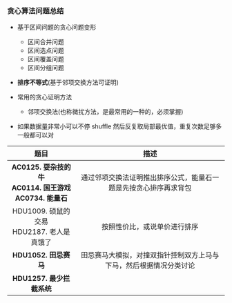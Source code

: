 ### 贪心算法问题总结

- 基于区间问题的贪心问题变形
  - 区间合并问题
  - 区间选点问题
  - 区间覆盖问题
  - 区间分组问题
  
- **排序不等式**(基于邻项交换方法可证明)
  
- 常用的贪心证明方法
  - 邻项交换法(也称微扰方法，是最常用的一种的，必须掌握)



- 如果数据量非常小可以不停 shuffle 然后反复取局部最优值，重复次数足够多一般都可以对



|                             题目                             |                             描述                             |
| :----------------------------------------------------------: | :----------------------------------------------------------: |
| **AC0125. 耍杂技的牛**<br />**AC0114. 国王游戏**<br />**AC0734. 能量石** | 通过邻项交换法证明推出排序公式，能量石一题是先按贪心排序再求背包 |
|     HDU1009. 硕鼠的交易<br />HDU2187. 老人是真饿了<br />     |                 按照性价比，或说单价进行排序                 |
|                    **HDU1052. 田忌赛马**                     | 田忌赛马大模拟，对撞双指针控制双方上马与下马，然后根据情况分类讨论 |
|                  **HDU1257. 最少拦截系统**                   |                                                              |

 

